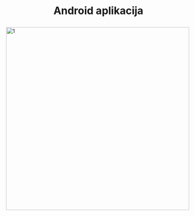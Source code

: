 # <p align="center"> Android aplikacija </p>

<img alt=1 width=500 height= 500 src="https://github.com/zdravkoovic/Mobilna-Aplikacija/assets/76448150/afa42228-fb7a-42db-a66e-493b73b4b770"/> 
